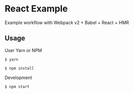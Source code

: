 # React Example
Example workflow with Webpack v2 + Babel + React + HMR

## Usage
User Yarn or NPM
```
$ yarn
```
```
$ npm install
```

Development
```
$ npm start
```
